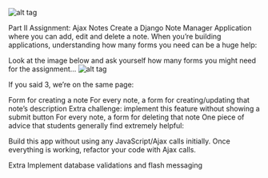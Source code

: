 ![alt tag](https://user-images.githubusercontent.com/32435667/38450287-6f733508-39e9-11e8-9433-97a0207e90ee.png)

Part II
Assignment: Ajax Notes
Create a Django Note Manager Application where you can add, edit and delete a note. When you’re building applications, understanding how many forms you need can be a huge help:

Look at the image below and ask yourself how many forms you might need for the assignment…
![alt tag](https://user-images.githubusercontent.com/32435667/38450900-ecf2fca2-39f3-11e8-9789-3a386209ca65.png)

If you said 3, we’re on the same page:

Form for creating a note
For every note, a form for creating/updating that note’s description
Extra challenge: implement this feature without showing a submit button
For every note, a form for deleting that note
One piece of advice that students generally find extremely helpful:

Build this app without using any JavaScript/Ajax calls initially. Once everything is working, refactor your code with Ajax calls.

Extra
Implement database validations and flash messaging